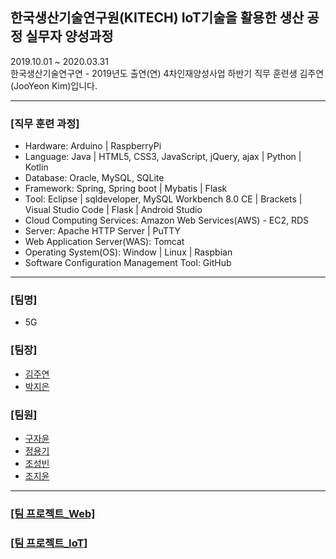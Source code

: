 ## 한국생산기술연구원(KITECH) IoT기술을 활용한 생산 공정 실무자 양성과정
2019.10.01 ~ 2020.03.31 <br>
한국생산기술연구연 - 2019년도 출연(연) 4차인재양성사업 하반기 직무 훈련생 김주연(JooYeon Kim)입니다.<br>
<hr>
<h3>[직무 훈련 과정]</h3>
<ul>
 <li> Hardware: Arduino | RaspberryPi <br></li>
 <li> Language: Java | HTML5, CSS3, JavaScript, jQuery, ajax | Python | Kotlin  <br></li>
 <li> Database: Oracle, MySQL, SQLite <br></li>
 <li> Framework: Spring, Spring boot | Mybatis | Flask <br></li>
 <li> Tool: Eclipse | sqldeveloper, MySQL Workbench 8.0 CE | Brackets | Visual Studio Code | Flask | Android Studio </li>
 <li> Cloud Computing Services: Amazon Web Services(AWS) - EC2, RDS</li>
 <li> Server: Apache HTTP Server | PuTTY </li>
 <li> Web Application Server(WAS): Tomcat </li>
 <li> Operating System(OS): Window | Linux | Raspbian</li>
 <li> Software Configuration Management Tool: GitHub </li>
</ul>
<hr>
<h3>[팀명]</h3>
<ul>
 <li>5G</li>
 </ul>
 <h3>[팀장]</h3>
<ul>
 <li><a href="https://github.com/jysaa5">김주연</a></li>
 <li><a href="https://github.com/jieunin1213">박지은</a></li>
 </ul>
<h3>[팀원]</h3>
<ul>
 <li><a href="https://github.com/jy950902">구자윤</a></li>
 <li><a href="https://github.com/capashage2">정용기</a></li>
 <li><a href ="https://github.com/sjm99198">조성빈</a></li>
 <li><a href ="https://github.com/db3124">조지윤</a></li>
 </ul>
<hr>
<h3><a href="https://github.com/jysaa5/KITECH_5G-Hobby_Site"> [팀 프로젝트_Web] </a></h3>
<h3><a href="https://github.com/jysaa5/KITECH_5G-Smart_Home"> [팀 프로젝트_IoT] </a></h3>
